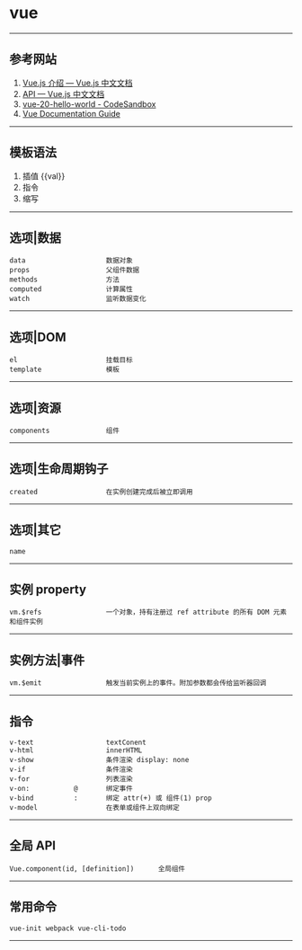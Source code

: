 # vue

---
## 参考网站
1. [Vue.js 介绍 — Vue.js 中文文档](https://vuejs.bootcss.com/guide/)
2. [API — Vue.js 中文文档](https://vuejs.bootcss.com/api/)
3. [vue-20-hello-world - CodeSandbox](https://codesandbox.io/s/github/vuejs/vuejs.org/tree/master/src/v2/examples/vue-20-hello-world)   
4. [Vue Documentation Guide](https://scrimba.com/learn/vuedocs)
---
## 模板语法
1. 插值 {{val}}
2. 指令
3. 缩写
---
## 选项|数据
    data                    数据对象
    props                   父组件数据
    methods                 方法
    computed                计算属性
    watch                   监听数据变化
---
## 选项|DOM
    el                      挂载目标
    template                模板
---
## 选项|资源
    components              组件
---
## 选项|生命周期钩子
    created                 在实例创建完成后被立即调用
---
## 选项|其它
    name                    
---
## 实例 property
    vm.$refs                一个对象，持有注册过 ref attribute 的所有 DOM 元素和组件实例
---
## 实例方法|事件
    vm.$emit                触发当前实例上的事件。附加参数都会传给监听器回调
---
## 指令
    v-text                  textConent
    v-html                  innerHTML
    v-show                  条件渲染 display: none
    v-if                    条件渲染
    v-for                   列表渲染
    v-on:           @       绑定事件
    v-bind          :       绑定 attr(+) 或 组件(1) prop
    v-model                 在表单或组件上双向绑定
---
## 全局 API
    Vue.component(id, [definition])      全局组件
---
## 常用命令
    vue-init webpack vue-cli-todo
---